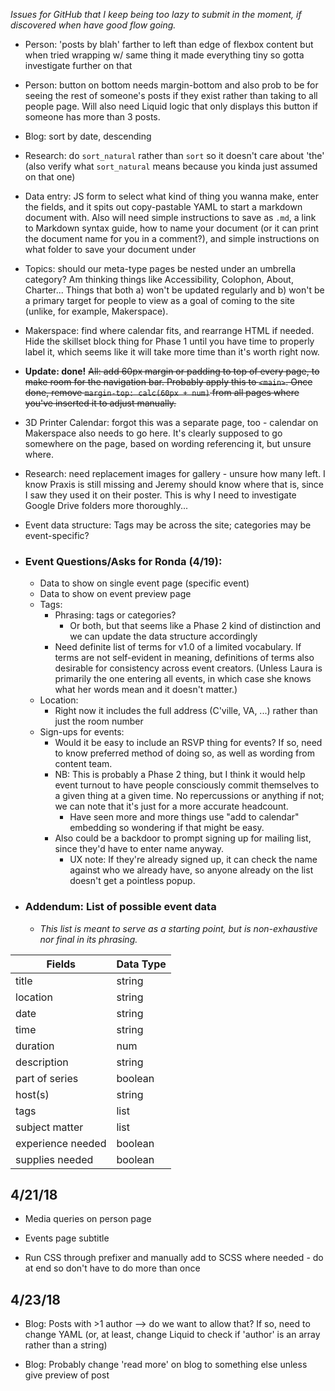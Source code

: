 *Issues for GitHub that I keep being too lazy to submit in the moment, if discovered when have good flow going.*

- Person: 'posts by blah' farther to left than edge of flexbox content but when tried wrapping w/ same thing it made everything tiny so gotta investigate further on that

- Person: button on bottom needs margin-bottom and also prob to be for seeing the rest of someone's posts if they exist rather than taking to all people page. Will also need Liquid logic that only displays this button if someone has more than 3 posts.

- Blog: sort by date, descending

- Research: do `sort_natural` rather than `sort` so it doesn't care about 'the' (also verify what `sort_natural` means because you kinda just assumed on that one)

- Data entry: JS form to select what kind of thing you wanna make, enter the fields, and it spits out copy-pastable YAML to start a markdown document with. Also will need simple instructions to save as `.md`, a link to Markdown syntax guide, how to name your document (or it can print the document name for you in a comment?), and simple instructions on what folder to save your document under

- Topics: should our meta-type pages be nested under an umbrella category? Am thinking things like Accessibility, Colophon, About, Charter... Things that both a) won't be updated regularly and b) won't be a primary target for people to view as a goal of coming to the site (unlike, for example, Makerspace).

- Makerspace: find where calendar fits, and rearrange HTML if needed. Hide the skillset block thing for Phase 1 until you have time to properly label it, which seems like it will take more time than it's worth right now.

- **Update: done!** ~~All: add 60px margin or padding to top of every page, to make room for the navigation bar. Probably apply this to `<main>`. Once done, remove `margin-top: calc(60px + num)` from all pages where you've inserted it to adjust manually.~~

- 3D Printer Calendar: forgot this was a separate page, too - calendar on Makerspace also needs to go here. It's clearly supposed to go somewhere on the page, based on wording referencing it, but unsure where.

- Research: need replacement images for gallery - unsure how many left. I know Praxis is still missing and Jeremy should know where that is, since I saw they used it on their poster. This is why I need to investigate Google Drive folders more thoroughly...

- Event data structure: Tags may be across the site; categories may be event-specific?

- ### Event Questions/Asks for Ronda (4/19):
	- Data to show on single event page (specific event)
	- Data to show on event preview page
	- Tags:
		- Phrasing: tags or categories?
			- Or both, but that seems like a Phase 2 kind of distinction and we can update the data structure accordingly
		- Need definite list of terms for v1.0 of a limited vocabulary. If terms are not self-evident in meaning, definitions of terms also desirable for consistency across event creators. (Unless Laura is primarily the one entering all events, in which case she knows what her words mean and it doesn't matter.)
	- Location:
		- Right now it includes the full address (C'ville, VA, ...) rather than just the room number
	- Sign-ups for events:
		- Would it be easy to include an RSVP thing for events? If so, need to know preferred method of doing so, as well as wording from content team.
		- NB: This is probably a Phase 2 thing, but I think it would help event turnout to have people consciously commit themselves to a given thing at a given time. No repercussions or anything if not; we can note that it's just for a more accurate headcount.
			- Have seen more and more things use "add to calendar" embedding so wondering if that might be easy.
		- Also could be a backdoor to prompt signing up for mailing list, since they'd have to enter name anyway. 
			- UX note: If they're already signed up, it can check the name against who we already have, so anyone already on the list doesn't get a pointless popup.

- ### Addendum: List of possible event data
	- *This list is meant to serve as a starting point, but is non-exhaustive nor final in its phrasing.*

Fields | Data Type
------ | ---------
title | string
location | string
date | string
time | string
duration | num
description | string
part of series | boolean
host(s) | string
tags | list
subject matter | list
experience needed | boolean
supplies needed | boolean

## 4/21/18

- Media queries on person page

- Events page subtitle

- Run CSS through prefixer and manually add to SCSS where needed - do at end so don't have to do more than once

## 4/23/18

- Blog: Posts with >1 author --> do we want to allow that? If so, need to change YAML (or, at least, change Liquid to check if 'author' is an array rather than a string)

- Blog: Probably change 'read more' on blog to something else unless give preview of post